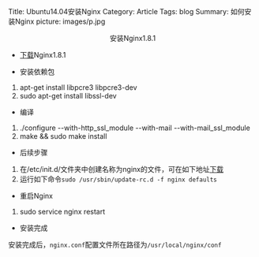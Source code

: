 Title: Ubuntu14.04安装Nginx
Category: Article
Tags: blog
Summary: 如何安装Nginx
picture: images/p.jpg

<center>安装Nginx1.8.1</center>

* [下载](http://nginx.org/download/nginx-1.8.1.tar.gz)Nginx1.8.1

* 安装依赖包  
1. apt-get install libpcre3 libpcre3-dev  
2. sudo apt-get install libssl-dev

* 编译
1. ./configure --with-http_ssl_module --with-mail --with-mail_ssl_module
2. make && sudo make install

* 后续步骤
1. 在/etc/init.d/文件夹中创建名称为nginx的文件，可在如下地址[下载](http://pan.baidu.com/s/1eRnXnQa)
2. 运行如下命令`sudo /usr/sbin/update-rc.d -f nginx defaults`

* 重启Nginx
1. sudo service nginx restart

* 安装完成


安装完成后，`nginx.conf`配置文件所在路径为`/usr/local/nginx/conf`
